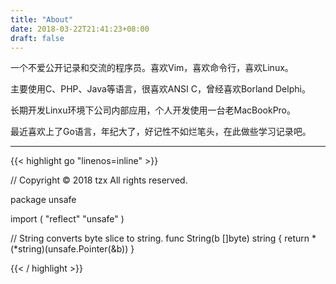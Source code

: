 ```yaml
---
title: "About"
date: 2018-03-22T21:41:23+08:00
draft: false
---
```


一个不爱公开记录和交流的程序员。喜欢Vim，喜欢命令行，喜欢Linux。

主要使用C、PHP、Java等语言，很喜欢ANSI C，曾经喜欢Borland Delphi。

长期开发Linxu环境下公司内部应用，个人开发使用一台老MacBookPro。

最近喜欢上了Go语言，年纪大了，好记性不如烂笔头，在此做些学习记录吧。

------


{{< highlight go "linenos=inline" >}}

// Copyright © 2018 tzx All rights reserved.

package unsafe

import (
	"reflect"
	"unsafe"
)

// String converts byte slice to string.
func String(b []byte) string {
	return *(*string)(unsafe.Pointer(&b))
}

{{< / highlight >}}


